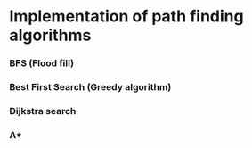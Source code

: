 # Implementation of path finding algorithms

### BFS (Flood fill)

### Best First Search (Greedy algorithm)

### Dijkstra search

### A*